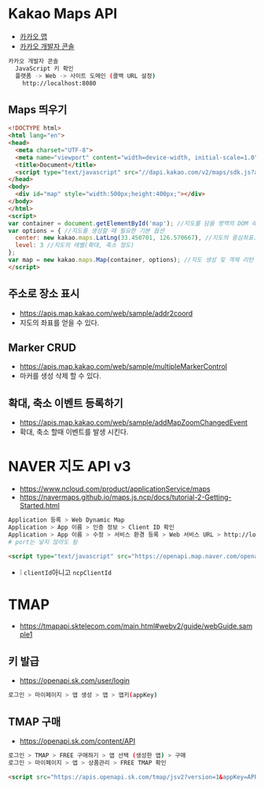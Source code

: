 # Kakao Maps API
* [카카오 맵](https://apis.map.kakao.com/web/guide)
* [카카오 개발자 콘솔](https://developers.kakao.com)
```sh
카카오 개발자 콘솔
  JavaScript 키 확인
  플랫폼 -> Web -> 사이트 도메인 (콜백 URL 설정)
    http://localhost:8080
```

## Maps 띄우기
```html
<!DOCTYPE html>
<html lang="en">
<head>
  <meta charset="UTF-8">
  <meta name="viewport" content="width=device-width, initial-scale=1.0">
  <title>Document</title>
  <script type="text/javascript" src="//dapi.kakao.com/v2/maps/sdk.js?appkey=JavaScript키사용"></script>
</head>
<body>
  <div id="map" style="width:500px;height:400px;"></div>
</body>
</html>
<script>
var container = document.getElementById('map'); //지도를 담을 영역의 DOM 레퍼런스
var options = { //지도를 생성할 때 필요한 기본 옵션
  center: new kakao.maps.LatLng(33.450701, 126.570667), //지도의 중심좌표.
  level: 3 //지도의 레벨(확대, 축소 정도)
};
var map = new kakao.maps.Map(container, options); //지도 생성 및 객체 리턴
</script>
```

## 주소로 장소 표시
* https://apis.map.kakao.com/web/sample/addr2coord
* 지도의 좌표를 얻을 수 있다.

## Marker CRUD
* https://apis.map.kakao.com/web/sample/multipleMarkerControl
* 마커를 생성 삭제 할 수 있다.

## 확대, 축소 이벤트 등록하기
* https://apis.map.kakao.com/web/sample/addMapZoomChangedEvent
* 확대, 축소 할때 이벤트를 발생 시킨다.

# NAVER 지도 API v3 
* https://www.ncloud.com/product/applicationService/maps
* https://navermaps.github.io/maps.js.ncp/docs/tutorial-2-Getting-Started.html

```sh
Application 등록 > Web Dynamic Map
Application > App 이름 > 인증 정보 > Client ID 확인
Application > App 이름 > 수정 > 서비스 환경 등록 > Web 서비스 URL > http://localhost
# port는 넣지 않아도 됨
```
```html
<script type="text/javascript" src="https://openapi.map.naver.com/openapi/v3/maps.js?ncpClientId=YOUR_CLIENT_ID"></script>
```
* ❕ `clientId`아니고 `ncpClientId`

# TMAP
* https://tmapapi.sktelecom.com/main.html#webv2/guide/webGuide.sample1

## 키 발급
* https://openapi.sk.com/user/login
```sh
로그인 > 마이페이지 > 앱 생성 > 앱 > 앱키(appKey) 
```

## TMAP 구매
* https://openapi.sk.com/content/API
```sh
로그인 > TMAP > FREE 구매하기 > 앱 선택 (생성한 앱) > 구매
로그인 > 마이페이지 > 앱 > 상품관리 > FREE TMAP 확인
```

```html
<script src="https://apis.openapi.sk.com/tmap/jsv2?version=1&appKey=APP_KEY"></script>
```
